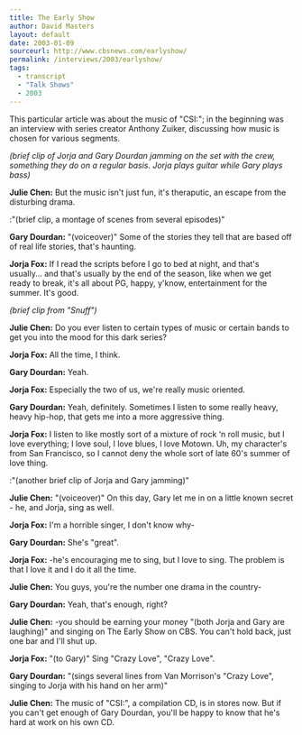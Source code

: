 ```yaml
---
title: The Early Show
author: David Masters
layout: default
date: 2003-01-09
sourceurl: http://www.cbsnews.com/earlyshow/
permalink: /interviews/2003/earlyshow/
tags:
  - transcript
  - "Talk Shows"
  - 2003
---
```


This particular article was about the music of "CSI:"; in the beginning was an interview with series creator Anthony Zuiker, discussing how music is chosen for various segments.

_(brief clip of Jorja and Gary Dourdan jamming on the set with the crew, something they do on a regular basis. Jorja plays guitar while Gary plays bass)_

**Julie Chen:** But the music isn't just fun, it's theraputic, an escape from the disturbing drama.

:"(brief clip, a montage of scenes from several episodes)"

**Gary Dourdan:** "(voiceover)" Some of the stories they tell that are based off of real life stories, that's haunting.

**Jorja Fox:** If I read the scripts before I go to bed at night, and that's usually... and that's usually by the end of the season, like when we get ready to break, it's all about PG, happy, y'know, entertainment for the summer. It's good.

_(brief clip from "Snuff")_

**Julie Chen:** Do you ever listen to certain types of music or certain bands to get you into the mood for this dark series?

**Jorja Fox:** All the time, I think.

**Gary Dourdan:** Yeah.

**Jorja Fox:** Especially the two of us, we're really music oriented.

**Gary Dourdan:** Yeah, definitely. Sometimes I listen to some really heavy, heavy hip-hop, that gets me into a more aggressive thing.

**Jorja Fox:** I listen to like mostly sort of a mixture of rock &#8216;n roll music, but I love everything; I love soul, I love blues, I love Motown. Uh, my character's from San Francisco, so I cannot deny the whole sort of late 60's summer of love thing.

:"(another brief clip of Jorja and Gary jamming)"

**Julie Chen:** "(voiceover)" On this day, Gary let me in on a little known secret - he, and Jorja, sing as well.

**Jorja Fox:** I'm a horrible singer, I don't know why-

**Gary Dourdan:** She's "great".

**Jorja Fox:** -he's encouraging me to sing, but I love to sing. The problem is that I love it and I do it all the time.

**Julie Chen:** You guys, you're the number one drama in the country-

**Gary Dourdan:** Yeah, that's enough, right?

**Julie Chen:** -you should be earning your money "(both Jorja and Gary are laughing)" and singing on The Early Show on CBS. You can't hold back, just one bar and I'll shut up.

**Jorja Fox:** "(to Gary)" Sing "Crazy Love", "Crazy Love".

**Gary Dourdan:** "(sings several lines from Van Morrison's "Crazy Love", singing to Jorja with his hand on her arm)"

**Julie Chen:** The music of "CSI:", a compilation CD, is in stores now. But if you can't get enough of Gary Dourdan, you'll be happy to know that he's hard at work on his own CD.  